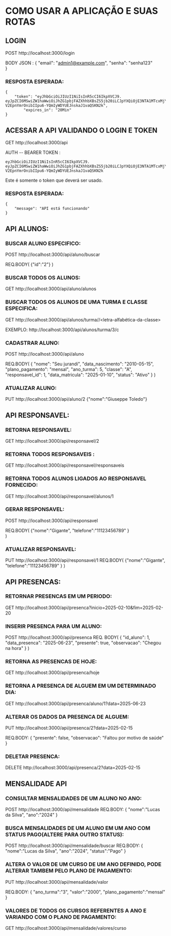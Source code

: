 # COMO USAR A APLICAÇÃO E SUAS ROTAS

## LOGIN 

POST http://localhost:3000/login

BODY JSON :
    {
    "email": "admin1@example.com",
    "senha": "senha123"   
    }

### RESPOSTA ESPERADA:
    {
        "token": "eyJhbGciOiJIUzI1NiIsInR5cCI6IkpXVCJ9.                                                 eyJpZCI6MSwiZW1haWwiOiJhZG1pbjFAZXhhbXBsZS5jb20iLCJpYXQiOjE3NTA1MTcxMjYsImV4cCI6MTc1MDUxODMyNn0. V2EpnYmrOnibIIpu6-YQmIyWDYUEJnskaJ1vaQSKN2k",
            "expires_in": "20Min"
    }   

## ACESSAR A API VALIDANDO O LOGIN E TOKEN

GET http://localhost:3000/api

AUTH -- BEARER TOKEN :

    eyJhbGciOiJIUzI1NiIsInR5cCI6IkpXVCJ9.                                                 eyJpZCI6MSwiZW1haWwiOiJhZG1pbjFAZXhhbXBsZS5jb20iLCJpYXQiOjE3NTA1MTcxMjYsImV4cCI6MTc1MDUxODMyNn0. V2EpnYmrOnibIIpu6-YQmIyWDYUEJnskaJ1vaQSKN2k

Este é somente o token que deverá ser usado.

### RESPOSTA ESPERADA:
    {
	    "message": "API está funcionando"
    }


## API ALUNOS:

### BUSCAR ALUNO ESPECIFICO:
POST http://localhost:3000/api/aluno/buscar

REQ.BODY(
    {"id":"2"}
)

### BUSCAR TODOS OS ALUNOS:
GET http://localhost:3000/api/aluno/alunos

### BUSCAR TODOS OS ALUNOS DE UMA TURMA E CLASSE ESPECIFICA:
GET http://localhost:3000/api/alunos/turma/<Numero-inteiro-do-ano>/<letra-alfabética-da-classe>

EXEMPLO: http://localhost:3000/api/alunos/turma/3/c

### CADASTRAR ALUNO:
POST http://localhost:3000/api/aluno

REQ.BODY(
{
  "nome": "Seu jurandi",
  "data_nascimento": "2010-05-15",
  "plano_pagamento": "mensal",
  "ano_turma": 5,
  "classe": "A",
  "responsavel_id": 1,
  "data_matricula": "2025-01-10",
  "status": "Ativo"
}
)

### ATUALIZAR ALUNO:
PUT http://localhost:3000/api/aluno/2
{"nome":"Giuseppe Toledo"}

## API RESPONSAVEL:

### RETORNA RESPONSAVEL:
GET http://localhost:3000/api/responsavel/2

### RETORNA TODOS RESPONSAVEIS :
GET http://localhost:3000/api/responsavel/responsaveis

### RETORNA TODOS ALUNOS LIGADOS AO RESPONSAVEL FORNECIDO:
GET http://localhost:3000/api/responsavel/alunos/1

### GERAR RESPONSAVEL:
POST http://localhost:3000/api/responsavel

REQ.BODY(
{"nome":"Gigante",
 "telefone":"11123456789"
}   
)

### ATUALIZAR RESPONSAVEL:
PUT http://localhost:3000/api/responsavel/1
REQ.BODY(
{"nome":"Gigante",
 "telefone":"11123456789"
}
)

## API PRESENCAS:

### RETORNAR PRESENCAS EM UM PERIODO:
GET http://localhost:3000/api/presenca?inicio=2025-02-10&fim=2025-02-20

### INSERIR PRESENCA PARA UM ALUNO:
POST http://localhost:3000/api/presenca
 REQ. BODY(
    {
  "id_aluno": 1,
  "data_presenca": "2025-06-23",
  "presente": true,
  "observacao": "Chegou na hora"
}
 )

### RETORNA AS PRESENCAS DE HOJE:
GET http://localhost:3000/api/presenca/hoje

### RETORNA A PRESENCA DE ALGUEM EM UM DETERMINADO DIA:
GET http://localhost:3000/api/presenca/aluno/1?data=2025-06-23

### ALTERAR OS DADOS DA PRESENCA DE ALGUEM:
PUT http://localhost:3000/api/presenca/2?data=2025-02-15

REQ.BODY:
{
  "presente": false,
  "observacao": "Faltou por motivo de saúde"
}

### DELETAR PRESENCA:
DELETE http://localhost:3000/api/presenca/2?data=2025-02-15

## MENSALIDADE API

### CONSULTAR MENSALIDADES DE UM ALUNO NO ANO:
POST http://localhost:3000/api/mensalidade
REQ.BODY:
{
    "nome":"Lucas da Silva",
	"ano":"2024"
}

### BUSCA MENSALIDADES DE UM ALUNO EM UM ANO COM STATUS PAGO(ALTERE PARA OUTRO STATUS):
POST   http://localhost:3000/api/mensalidade/buscar
REQ.BODY:
{
    "nome":"Lucas da Silva",
	"ano":"2024",
	"status":"Pago"
}

### ALTERA O VALOR DE UM CURSO DE UM ANO DEFINIDO, PODE ALTERAR TAMBEM PELO PLANO DE PAGAMENTO:
PUT http://localhost:3000/api/mensalidade/valor

REQ.BODY:
{
	"ano_turma":"3",
	"valor":"2000",
	"plano_pagamento":"mensal"
}

### VALORES DE TODOS OS CURSOS REFERENTES A ANO E VARIANDO COM O PLANO DE PAGAMENTO:
GET http://localhost:3000/api/mensalidade/valores/curso
